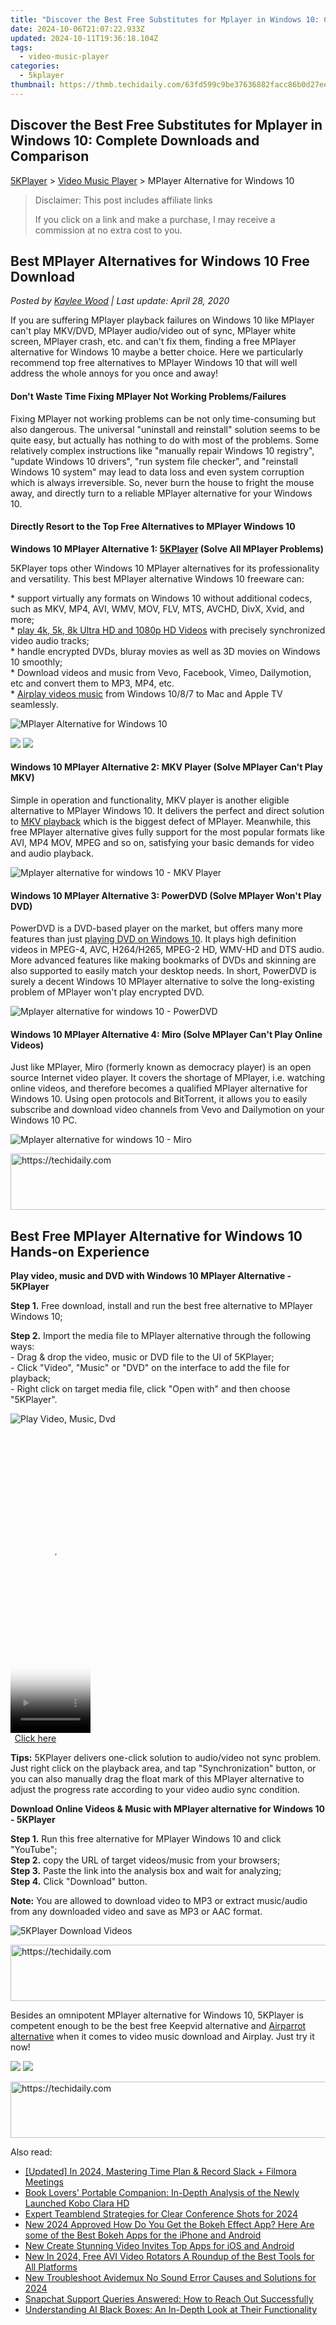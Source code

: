 ```yaml
---
title: "Discover the Best Free Substitutes for Mplayer in Windows 10: Complete Downloads and Comparison"
date: 2024-10-06T21:07:22.933Z
updated: 2024-10-11T19:36:18.104Z
tags:
  - video-music-player
categories:
  - 5kplayer
thumbnail: https://thmb.techidaily.com/63fd599c9be37636882facc86b0d27ee700429a93697161a134c6af27a69e27e.jpg
---
```


## Discover the Best Free Substitutes for Mplayer in Windows 10: Complete Downloads and Comparison

[5KPlayer](https://tools.techidaily.com/5kplayer/products/) \> [Video Music Player](https://tools.techidaily.com/5kplayer/video-music-player/) \> MPlayer Alternative for Windows 10

>  Disclaimer: This post includes affiliate links
>
>  If you click on a link and make a purchase, I may receive a commission at no extra cost to you.
>

## Best MPlayer Alternatives for Windows 10 Free Download

 _Posted by [Kaylee Wood](https://www.quora.com/profile/Amanda-Hu-21) | Last update: April 28, 2020_

If you are suffering MPlayer playback failures on Windows 10 like MPlayer can't play MKV/DVD, MPlayer audio/video out of sync, MPlayer white screen, MPlayer crash, etc. and can't fix them, finding a free MPlayer alternative for Windows 10 maybe a better choice. Here we particularly recommend top free alternatives to MPlayer Windows 10 that will well address the whole annoys for you once and away! 

#### **Don't Waste Time Fixing MPlayer Not Working Problems/Failures**

Fixing MPlayer not working problems can be not only time-consuming but also dangerous. The universal "uninstall and reinstall" solution seems to be quite easy, but actually has nothing to do with most of the problems. Some relatively complex instructions like "manually repair Windows 10 registry", "update Windows 10 drivers", "run system file checker", and "reinstall Windows 10 system" may lead to data loss and even system corruption which is always irreversible. So, never burn the house to fright the mouse away, and directly turn to a reliable MPlayer alternative for your Windows 10.

#### **Directly Resort to the Top Free Alternatives to MPlayer Windows 10**

**Windows 10 MPlayer Alternative 1: [5KPlayer](https://tools.techidaily.com/5kplayer/products/) (Solve All MPlayer Problems)**

 5KPlayer tops other Windows 10 MPlayer alternatives for its professionality and versatility. This best MPlayer alternative Windows 10 freeware can: 

\* support virtually any formats on Windows 10 without additional codecs, such as MKV, MP4, AVI, WMV, MOV, FLV, MTS, AVCHD, DivX, Xvid, and more;  
 \* [play 4k, 5k, 8k Ultra HD and 1080p HD Videos](https://tools.techidaily.com/5kplayer/video-music-player/) with precisely synchronized video audio tracks;  
 \* handle encrypted DVDs, bluray movies as well as 3D movies on Windows 10 smoothly;   
 \* Download videos and music from Vevo, Facebook, Vimeo, Dailymotion, etc and convert them to MP3, MP4, etc.  
 \* [Airplay videos music](https://tools.techidaily.com/5kplayer/airplay/) from Windows 10/8/7 to Mac and Apple TV seamlessly.

![MPlayer Alternative for Windows 10](https://www.5kplayer.com/video-music-player/img/5kp-wmc-alternative-zjy.jpg) 

[![](https://www.5kplayer.com/video-music-player/../button/freedownwhitewin.png)](https://tools.techidaily.com/5kplayer/products/) [![](https://www.5kplayer.com/video-music-player/../button/freedownbackmac.png)](https://tools.techidaily.com/5kplayer/products/) 

#### **Windows 10 MPlayer Alternative 2: MKV Player (Solve MPlayer Can't Play MKV)**

Simple in operation and functionality, MKV player is another eligible alternative to MPlayer Windows 10\. It delivers the perfect and direct solution to [MKV playback](https://tools.techidaily.com/5kplayer/video-music-player/) which is the biggest defect of MPlayer. Meanwhile, this free MPlayer alternative gives fully support for the most popular formats like AVI, MP4 MOV, MPEG and so on, satisfying your basic demands for video and audio playback.

![Mplayer alternative for windows 10 - MKV Player](https://www.5kplayer.com/video-music-player/img/mkv-player-mp-408.jpg) 

#### **Windows 10 MPlayer Alternative 3: PowerDVD (Solve MPlayer Won't Play DVD)**

PowerDVD is a DVD-based player on the market, but offers many more features than just [playing DVD on Windows 10](https://tools.techidaily.com/5kplayer/video-music-player/). It plays high definition videos in MPEG-4, AVC, H264/H265, MPEG-2 HD, WMV-HD and DTS audio. More advanced features like making bookmarks of DVDs and skinning are also supported to easily match your desktop needs. In short, PowerDVD is surely a decent Windows 10 MPlayer alternative to solve the long-existing problem of MPlayer won't play encrypted DVD.

![Mplayer alternative for windows 10 - PowerDVD](https://www.5kplayer.com/video-music-player/img/powerdvd-mp-408.jpg) 

#### **Windows 10 MPlayer Alternative 4: Miro (Solve MPlayer Can't Play Online Videos)**

Just like MPlayer, Miro (formerly known as democracy player) is an open source Internet video player. It covers the shortage of MPlayer, i.e. watching online videos, and therefore becomes a qualified MPlayer alternative for Windows 10\. Using open protocols and BitTorrent, it allows you to easily subscribe and download video channels from Vevo and Dailymotion on your Windows 10 PC. 

![Mplayer alternative for windows 10 - Miro](https://www.5kplayer.com/video-music-player/img/miro-player-mp-408.jpg) 

<!-- affiliate ads begin -->
<a href="https://aligracehair.sjv.io/c/5597632/1886048/19272" target="_top" id="1886048">
  <img src="//a.impactradius-go.com/display-ad/19272-1886048" border="0" alt="https://techidaily.com" width="728" height="90"/>
</a>
<img height="0" width="0" src="https://aligracehair.sjv.io/i/5597632/1886048/19272" style="position:absolute;visibility:hidden;" border="0" />
<!-- affiliate ads end -->

## Best Free MPlayer Alternative for Windows 10 Hands-on Experience

**Play video, music and DVD with Windows 10 MPlayer Alternative - 5KPlayer**

**Step 1.** Free download, install and run the best free alternative to MPlayer Windows 10; 

**Step 2.** Import the media file to MPlayer alternative through the following ways:  
 \- Drag & drop the video, music or DVD file to the UI of 5KPlayer;  
 \- Click "Video", "Music" or "DVD" on the interface to add the file for playback;  
 \- Right click on target media file, click "Open with" and then choose "5KPlayer".

![Play Video, Music, Dvd](https://www.5kplayer.com/video-music-player/img/vlc-player-windows-8-xsy-050702.jpg) 

<!-- affiliate ads begin -->
<span id="1975658">
					<video width="128" height="480" style="cursor:pointer"
           poster="//a.impactradius-go.com/display-clicktoplayimage/1975658.png"
           onclick="if(!this.playClicked){this.play();this.setAttribute('controls',true);this.playClicked=true;}">
	   <source src="//a.impactradius-go.com/display-ad/22993-1975658">
	   <img src="//a.impactradius-go.com/display-clicktoplayimage/1975658.png" style="border: none; height: 100%; width: 100%; object-fit: contain">
	</video>
	<div style="width:80px;text-align:center"><a href="javascript:window.open(decodeURIComponent('https%3A%2F%2Fhomestyler.sjv.io%2Fc%2F5597632%2F1975658%2F22993'), '_blank');void(0);">Click here</a></div>
</span>
<img height="0" width="0" src="https://imp.pxf.io/i/5597632/1975658/22993" style="position:absolute;visibility:hidden;" border="0" />
<!-- affiliate ads end -->

**Tips:** 5KPlayer delivers one-click solution to audio/video not sync problem. Just right click on the playback area, and tap "Synchronization" button, or you can also manually drag the float mark of this MPlayer alternative to adjust the progress rate according to your video audio sync condition.

**Download Online Videos & Music with MPlayer alternative for Windows 10 - 5KPlayer**

**Step 1.** Run this free alternative for MPlayer Windows 10 and click "YouTube";  
**Step 2.** copy the URL of target videos/music from your browsers;  
**Step 3.** Paste the link into the analysis box and wait for analyzing;  
**Step 4.** Click "Download" button. 

**Note:** You are allowed to download video to MP3 or extract music/audio from any downloaded video and save as MP3 or AAC format.

![5KPlayer Download Videos](https://www.5kplayer.com/video-music-player/../youtube-download/img/5k-alvin-chipmunks-yxt-102103.jpg) 

<!-- affiliate ads begin -->
<a href="https://appsumo.8odi.net/c/5597632/2082530/7443" target="_top" id="2082530">
  <img src="//a.impactradius-go.com/display-ad/7443-2082530" border="0" alt="https://techidaily.com" width="728" height="90"/>
</a>
<img height="0" width="0" src="https://appsumo.8odi.net/i/5597632/2082530/7443" style="position:absolute;visibility:hidden;" border="0" />
<!-- affiliate ads end -->

Besides an omnipotent MPlayer alternative for Windows 10, 5KPlayer is competent enough to be the best free Keepvid alternative and [Airparrot alternative](https://tools.techidaily.com/5kplayer/airplay/) when it comes to video music download and Airplay. Just try it now!

[![](https://www.5kplayer.com/video-music-player/../button/freedownwhitewin.png)](https://tools.techidaily.com/5kplayer/products/) [![](https://www.5kplayer.com/video-music-player/../button/freedownbackmac.png)](https://tools.techidaily.com/5kplayer/products/)

<!-- affiliate ads begin -->
<a href="https://aligracehair.sjv.io/c/5597632/1972684/19272" target="_top" id="1972684">
  <img src="//a.impactradius-go.com/display-ad/19272-1972684" border="0" alt="https://techidaily.com" width="728" height="90"/>
</a>
<img height="0" width="0" src="https://aligracehair.sjv.io/i/5597632/1972684/19272" style="position:absolute;visibility:hidden;" border="0" />
<!-- affiliate ads end -->

<ins class="adsbygoogle"
     style="display:block"
     data-ad-format="autorelaxed"
     data-ad-client="ca-pub-7571918770474297"
     data-ad-slot="1223367746"></ins>

<ins class="adsbygoogle"
     style="display:block"
     data-ad-client="ca-pub-7571918770474297"
     data-ad-slot="8358498916"
     data-ad-format="auto"
     data-full-width-responsive="true"></ins>

<span class="atpl-alsoreadstyle">Also read:</span>
<div><ul>
<li><a href="https://desktop-recording.techidaily.com/updated-in-2024-mastering-time-plan-and-record-slack-plus-filmora-meetings/"><u>[Updated] In 2024, Mastering Time Plan & Record Slack + Filmora Meetings</u></a></li>
<li><a href="https://buynow-info.techidaily.com/book-lovers-portable-companion-in-depth-analysis-of-the-newly-launched-kobo-clara-hd/"><u>Book Lovers' Portable Companion: In-Depth Analysis of the Newly Launched Kobo Clara HD</u></a></li>
<li><a href="https://screen-capture.techidaily.com/expert-teamblend-strategies-for-clear-conference-shots-for-2024/"><u>Expert Teamblend Strategies for Clear Conference Shots for 2024</u></a></li>
<li><a href="https://video-ai-editor.techidaily.com/new-2024-approved-how-do-you-get-the-bokeh-effect-app-here-are-some-of-the-best-bokeh-apps-for-the-iphone-and-android/"><u>New 2024 Approved How Do You Get the Bokeh Effect App? Here Are some of the Best Bokeh Apps for the iPhone and Android</u></a></li>
<li><a href="https://video-ai-editor.techidaily.com/new-create-stunning-video-invites-top-apps-for-ios-and-android/"><u>New Create Stunning Video Invites Top Apps for iOS and Android</u></a></li>
<li><a href="https://video-ai-editor.techidaily.com/new-in-2024-free-avi-video-rotators-a-roundup-of-the-best-tools-for-all-platforms/"><u>New In 2024, Free AVI Video Rotators A Roundup of the Best Tools for All Platforms</u></a></li>
<li><a href="https://video-ai-editor.techidaily.com/new-troubleshoot-avidemux-no-sound-error-causes-and-solutions-for-2024/"><u>New Troubleshoot Avidemux No Sound Error Causes and Solutions for 2024</u></a></li>
<li><a href="https://tech-renaissance.techidaily.com/snapchat-support-queries-answered-how-to-reach-out-successfully/"><u>Snapchat Support Queries Answered: How to Reach Out Successfully</u></a></li>
<li><a href="https://tech-revival.techidaily.com/understanding-ai-black-boxes-an-in-depth-look-at-their-functionality/"><u>Understanding AI Black Boxes: An In-Depth Look at Their Functionality</u></a></li>
</ul></div>

